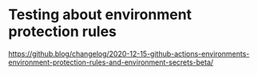# Testing about environment protection rules

https://github.blog/changelog/2020-12-15-github-actions-environments-environment-protection-rules-and-environment-secrets-beta/
